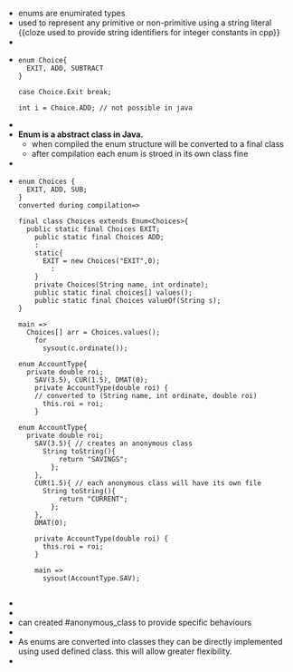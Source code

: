 - enums are enumirated types
- used to represent any primitive or non-primitive using a string literal {{cloze used to provide string identifiers for integer constants in cpp}}
-
- ```
  enum Choice{
  	EXIT, ADD, SUBTRACT
  }
  
  case Choice.Exit break;
  
  int i = Choice.ADD; // not possible in java
  ```
-
- __Enum is a abstract class in Java.__
	- when compiled the enum structure will be converted to a final class
	- after compilation each enum is stroed in its own class fine
-
- ```
  enum Choices {
  	EXIT, ADD, SUB;
  }
  converted during compilation=>
  
  final class Choices extends Enum<Choices>{
  	public static final Choices EXIT;
      public static final Choices ADD;
      :
      static{
      	EXIT = new Choices("EXIT",0);
          :
      }
      private Choices(String name, int ordinate);
      public static final choices[] values();
      public static final Choices valueOf(String s);
  }
  
  main =>
  	Choices[] arr = Choices.values();
      for
      	sysout(c.ordinate());
          
  enum AccountType{
  	private double roi;
      SAV(3.5), CUR(1.5), DMAT(0);
      private AccountType(double roi) { 
      // converted to (String name, int ordinate, double roi)
       	this.roi = roi;
      }
      
  enum AccountType{
  	private double roi;
      SAV(3.5){ // creates an anonymous class
      	String toString(){
          	return "SAVINGS";
          };
      }, 
      CUR(1.5){ // each anonymous class will have its own file
      	String toString(){
          	return "CURRENT";
          };
      },
      DMAT(0);
      
      private AccountType(double roi) { 
       	this.roi = roi;
      }
      
      main =>
      	sysout(AccountType.SAV);
      
  ```
-
-
- can created #anonymous_class to provide specific behaviours
-
- As enums are converted into classes they can be directly implemented using used defined class.
  this will allow greater flexibility.
-